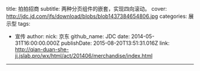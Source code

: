 title: 拍拍招商
subtitle: 两种分页组件的嵌套，实现四向滚动。
cover: http://jdc.jd.com/jfs/download/blobs/blob1437384654806.jpg
categories: 展示型
tags:
  - 宣传
author:
  nick: 京东
  github_name: JDC
date: 2014-05-31T16:00:00.000Z
publishDate: 2015-08-20T13:51:31.016Z
link: http://qian-duan-she-ji.jslab.pro/wx/html/act/201406/merchandise/index.html
---
